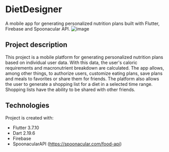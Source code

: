 # DietDesigner
A mobile app for generating personalized nutrition plans built with Flutter, Firebase and Spoonacular API.
![image](https://drive.google.com/uc?export=view&id=1kqKOYVR2TyxkMFms59T1VqILTiAG9djj)

## Project description
This project is a mobile platform for generating personalized nutrition plans based on individual user data. With this data, the user's caloric requirements and macronutrient breakdown are calculated. The app allows, among other things, to authorize users, customize eating plans, save plans and meals to favorites or share them for friends. The platform also allows the user to generate a shopping list for a diet in a selected time range. Shopping lists have the ability to be shared with other friends.

## Technologies
Project is created with:
* Flutter 3.7.10
* Dart 2.19.6
* Firebase
* SpoonacularAPI (https://spoonacular.com/food-api)
